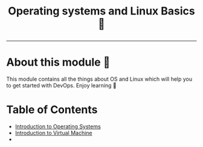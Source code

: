 # <p align="center">Operating systems and Linux Basics 🐧</p>
<hr>

# About this module 👀

This module contains all the things about OS and Linux which will help you to get started with DevOps. Enjoy learning 🙌
# Table of Contents

- [Introduction to Operating Systems](Intro-to-OS.md)
- [Introduction to Virtual Machine](Intro-to-vm)
- 